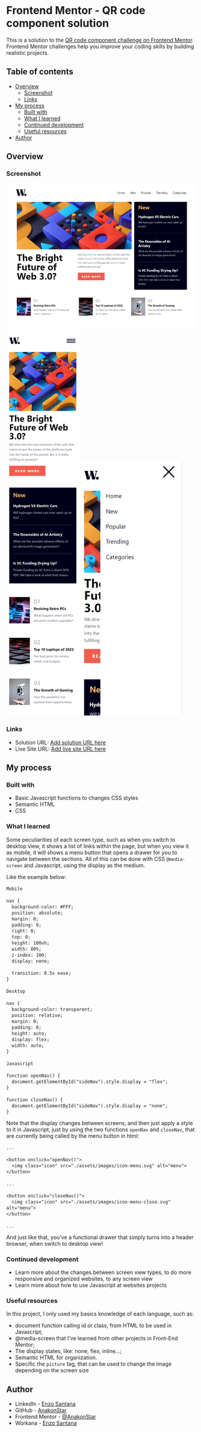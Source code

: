 # Frontend Mentor - QR code component solution

This is a solution to the [QR code component challenge on Frontend Mentor](https://www.frontendmentor.io/challenges/qr-code-component-iux_sIO_H). Frontend Mentor challenges help you improve your coding skills by building realistic projects. 

## Table of contents

- [Overview](#overview)
  - [Screenshot](#screenshot)
  - [Links](#links)
- [My process](#my-process)
  - [Built with](#built-with)
  - [What I learned](#what-i-learned)
  - [Continued development](#continued-development)
  - [Useful resources](#useful-resources)
- [Author](#author)

## Overview

### Screenshot

![Desktop View](./assets/images/desktop.jpg)
![Mobile View](./assets/images/mobile.jpg)
![Active State](./assets/images/active-state.jpg)

### Links

- Solution URL: [Add solution URL here](https://github.com/AnakonStar/news-homepage-main)
- Live Site URL: [Add live site URL here](https://anakonstar.github.io/news-homepage-main/)

## My process

### Built with

- Basic Javascript functions to changes CSS styles
- Semantic HTML
- CSS

### What I learned

Some peculiarities of each screen type, such as when you switch to desktop view, it shows a list of links within the page, but when you view it as mobile, it will shows a menu button that opens a drawer for you to navigate between the sections. All of this can be done with CSS ```@media-screen``` and Javascript, using the display as the medium.

Like the example below:

```
Mobile

nav {
  background-color: #FFF;
  position: absolute;
  margin: 0;
  padding: 0;
  right: 0;
  top: 0;
  height: 100vh;
  width: 80%;
  z-index: 100;
  display: none;

  transition: 0.5s ease;
}

Desktop

nav {
  background-color: transparent;
  position: relative;
  margin: 0;
  padding: 0;
  height: auto;
  display: flex;
  width: auto;
}

Javascript

function openNav() {
  document.getElementById("sideNav").style.display = "flex";
}

function closeNav() {
  document.getElementById("sideNav").style.display = "none";
}
```

Note that the display changes between screens, and then just apply a style to it in Javascript, just by using the two functions ```openNav``` and ```closeNav```, that are currently being called by the menu button in html:

```
...

<button onclick="openNav()">
  <img class="icon" src="./assets/images/icon-menu.svg" alt="menu">
</button>

...

<button onclick="closeNav()">
  <img class="icon" src="./assets/images/icon-menu-close.svg" alt="menu">
</button>

...
```

And just like that, you've a functional drawer that simply turns into a header browser, when switch to desktop view!

### Continued development

- Learn more about the changes between screen view types, to do more responsive and organized websites, to any screen view
- Learn more about how to use Javascript at websites projects

### Useful resources

In this project, I only used my basics knowledge of each language, such as:

- document function calling id or class, from HTML to be used in Javascript;
- @media-screen that I've learned from other projects in Front-End Mentor;
- The display states, like: none, flex, inline...;
- Semantic HTML for organization.
- Specific the ```picture``` tag, that can be used to change the image depending on the screen size

## Author

- LinkedIn - [Enzo Santana](https://www.your-site.com)
- GitHub - [AnakonStar](https://github.com/AnakonStar)
- Frontend Mentor - [@AnakonStar](https://www.frontendmentor.io/profile/AnakonStar)
- Workana - [Enzo Santana](https://www.workana.com/freelancer/4c2cdd8b9e92d8b32763edc91d6cde18)
